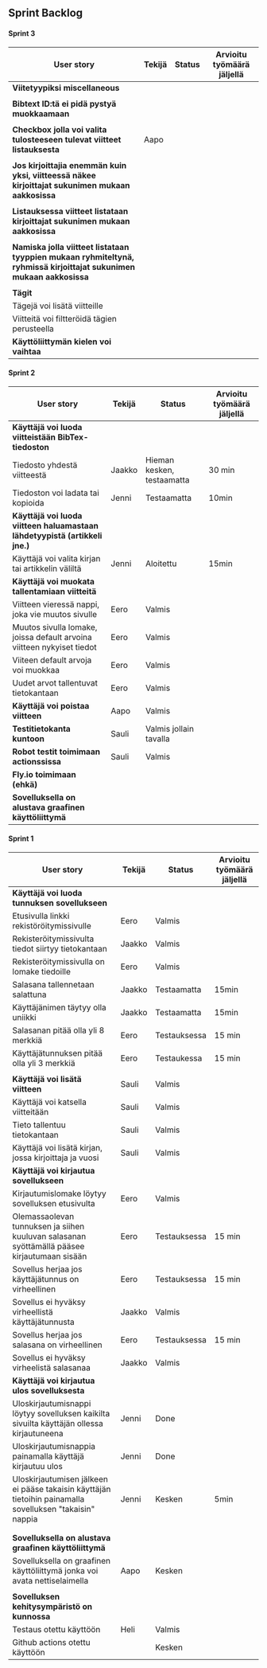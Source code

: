 ## Sprint Backlog
#### Sprint 3

| **User story**  | **Tekijä**  | **Status**  |  **Arvioitu työmäärä jäljellä** |
|---|---|---|---|
|  **Viitetyypiksi miscellaneous**    |
|   |   |   |   |
|  **Bibtext ID:tä ei pidä pystyä muokkaamaan**    |
|   |   |   |   |
|  **Checkbox jolla voi valita tulosteeseen tulevat viitteet listauksesta**    | Aapo |
|   |   |   |   |
|  **Jos kirjoittajia enemmän kuin yksi, viitteessä näkee kirjoittajat sukunimen mukaan aakkosissa**    |
|   |   |   |   |
|  **Listauksessa viitteet listataan kirjoittajat sukunimen mukaan aakkosissa**    |
|   |   |   |   |
|  **Namiska jolla viitteet listataan tyyppien mukaan ryhmiteltynä, ryhmissä kirjoittajat sukunimen mukaan aakkosissa**    |
|   |   |   |   |
|  **Tägit**    |
| Tägejä voi lisätä viitteille  |   |   |   |
| Viitteitä voi filtteröidä tägien perusteella  |   |   |   |
|  **Käyttöliittymän kielen voi vaihtaa**    |

#### Sprint 2

| **User story**  | **Tekijä**  | **Status**  |  **Arvioitu työmäärä jäljellä** |
|---|---|---|---|
|  **Käyttäjä voi luoda viitteistään BibTex-tiedoston**    |
|Tiedosto yhdestä viitteestä   | Jaakko  | Hieman kesken, testaamatta  | 30 min |
|Tiedoston voi ladata tai kopioida  | Jenni  | Testaamatta  | 10min |
|  **Käyttäjä voi luoda viitteen haluamastaan lähdetyypistä (artikkeli jne.)**    |
| Käyttäjä voi valita kirjan tai artikkelin väliltä  | Jenni   | Aloitettu  | 15min   |
|  **Käyttäjä voi muokata tallentamiaan viitteitä**  
|Viitteen vieressä nappi, joka vie muutos sivulle | Eero | Valmis | |
| Muutos sivulla lomake, joissa default arvoina viitteen nykyiset tiedot | Eero | Valmis | |
| Viiteen default arvoja voi muokkaa | Eero | Valmis |  |
| Uudet arvot tallentuvat tietokantaan | Eero | Valmis | |
|  **Käyttäjä voi poistaa viitteen**    | Aapo | Valmis |  |
|  **Testitietokanta kuntoon**    | Sauli  | Valmis jollain tavalla|  |
|  **Robot testit toimimaan actionssissa**    | Sauli  | Valmis |  |
|  **Fly.io toimimaan (ehkä)**    |
| **Sovelluksella on alustava graafinen käyttöliittymä**  |   |   |  |
#### Sprint 1

| **User story**  | **Tekijä**  | **Status**  |  **Arvioitu työmäärä jäljellä** |
|---|---|---|---|
|  **Käyttäjä voi luoda tunnuksen sovellukseen**    |
|Etusivulla linkki rekistöröitymissivulle   | Eero  | Valmis  |  |
|Rekisteröitymissivulta tiedot siirtyy tietokantaan |  Jaakko | Valmis  |  |
| Rekisteröitymissivulla on lomake tiedoille  | Eero  | Valmis  |   |
|Salasana tallennetaan salattuna   | Jaakko  | Testaamatta  | 15min |
|Käyttäjänimen täytyy olla uniikki   |  Jaakko | Testaamatta | 15min  | 
|Salasanan pitää olla yli 8 merkkiä   | Eero  | Testauksessa  | 15 min  |
| Käyttäjätunnuksen pitää olla yli 3 merkkiä  | Eero  | Testaukessa  | 15 min | 
|   |   |   |   | 
| **Käyttäjä voi lisätä viitteen** | Sauli | Valmis |  |
| Käyttäjä voi katsella viitteitään | Sauli  | Valmis |  |
|Tieto tallentuu tietokantaan  | Sauli | Valmis |   |  |
|Käyttäjä voi lisätä kirjan, jossa kirjoittaja ja vuosi   | Sauli | Valmis |   | 10 min |
| **Käyttäjä voi kirjautua sovellukseen**  |   |   |   |
| Kirjautumislomake löytyy sovelluksen etusivulta | Eero  | Valmis  |   |   |
| Olemassaolevan tunnuksen ja siihen kuuluvan salasanan syöttämällä pääsee kirjautumaan sisään |  Eero | Testauksessa  |  15 min |
| Sovellus herjaa jos käyttäjätunnus on virheellinen | Eero  |  Testauksessa | 15 min  |   |
| Sovellus ei hyväksy virheellistä käyttäjätunnusta | Jaakko | Valmis  |   |   |
| Sovellus herjaa jos salasana on virheellinen |  Eero |  Testauksessa | 15 min |   |
| Sovellus ei hyväksy virheelistä salasanaa | Jaakko  | Valmis  |   |   |
| **Käyttäjä voi kirjautua ulos sovelluksesta**  |   |   |   |
| Uloskirjautumisnappi löytyy sovelluksen kaikilta sivuilta käyttäjän ollessa kirjautuneena | Jenni  | Done  |  |
| Uloskirjautumisnappia painamalla käyttäjä kirjautuu ulos | Jenni  | Done  |  |
| Uloskirjautumisen jälkeen ei pääse takaisin käyttäjän tietoihin painamalla sovelluksen "takaisin" nappia | Jenni  | Kesken  | 5min  | 
|   |   |   |   |
|   |   |   |   |
|**Sovelluksella on alustava graafinen käyttöliittymä**   |   |   |   
| Sovelluksella on graafinen käyttöliittymä jonka voi avata nettiselaimella | Aapo | Kesken  |   |   
|   |   |   |   |
|**Sovelluksen kehitysympäristö on kunnossa**   |   |   |  
| Testaus otettu käyttöön  | Heli  | Valmis |  |
| Github actions otettu käyttöön  |   | Kesken  |   |

<!-- |   |   |   |   |  < copypaste uusi rivi -->

